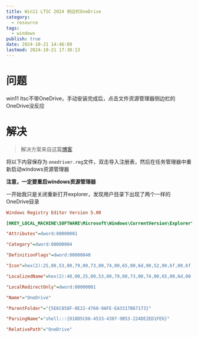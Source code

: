```yaml
---
title: Win11 LTSC 2024 侧边栏OneDrive
category:
  - resource
tags:
  - windows
publish: true
date: 2024-10-21 14:46:09
lastmod: 2024-10-21 17:38:13
---
```


# 问题

win11 ltsc不带OneDrive，手动安装完成后，点击文件资源管理器侧边栏的OneDrive没反应


# 解决

> 解决方案来自这篇[博客](https://www.zcuo.com/archives/ltsc-onedrive)

将以下内容保存为 `onedriver.reg`文件，双击导入注册表，然后在任务管理器中重新启动windows资源管理器

**注意，一定要重启windows资源管理器**

一开始我只是关闭重新打开explorer，发现用户目录下出现了两个一样的OneDrive目录



```ini
Windows Registry Editor Version 5.00

[HKEY_LOCAL_MACHINE\SOFTWARE\Microsoft\Windows\CurrentVersion\Explorer\FolderDescriptions\{A52BBA46-E9E1-435f-B3D9-28DAA648C0F6}]

"Attributes"=dword:00000001

"Category"=dword:00000004

"DefinitionFlags"=dword:00000040

"Icon"=hex(2):25,00,53,00,79,00,73,00,74,00,65,00,6d,00,52,00,6f,00,6f,00,74,\ 00,25,00,5c,00,73,00,79,00,73,00,74,00,65,00,6d,00,33,00,32,00,5c,00,69,00,\ 6d,00,61,00,67,00,65,00,72,00,65,00,73,00,2e,00,64,00,6c,00,6c,00,2c,00,2d,\ 00,31,00,30,00,34,00,30,00,00,00

"LocalizedName"=hex(2):40,00,25,00,53,00,79,00,73,00,74,00,65,00,6d,00,52,00,\ 6f,00,6f,00,74,00,25,00,5c,00,53,00,79,00,73,00,74,00,65,00,6d,00,33,00,32,\ 00,5c,00,53,00,65,00,74,00,74,00,69,00,6e,00,67,00,53,00,79,00,6e,00,63,00,\ 43,00,6f,00,72,00,65,00,2e,00,64,00,6c,00,6c,00,2c,00,2d,00,31,00,30,00,32,\ 00,34,00,00,00

"LocalRedirectOnly"=dword:00000001

"Name"="OneDrive"

"ParentFolder"="{5E6C858F-0E22-4760-9AFE-EA3317B67173}"

"ParsingName"="shell:::{018D5C66-4533-4307-9B53-224DE2ED1FE6}"

"RelativePath"="OneDrive"
 
```
